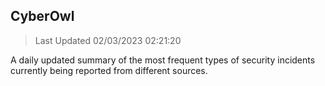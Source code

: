 ## CyberOwl 
> Last Updated 02/03/2023 02:21:20 


A daily updated summary of the most frequent types of security incidents currently being reported from different sources.

